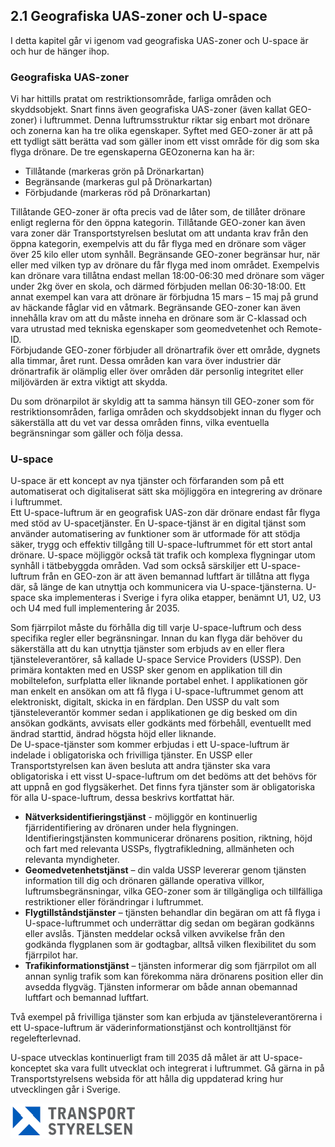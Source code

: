 ## 2.1 Geografiska UAS-zoner och U-space

I detta kapitel går vi igenom vad geografiska UAS-zoner och U-space är och hur de hänger ihop.

### Geografiska UAS-zoner

Vi har hittills pratat om restriktionsområde, farliga områden och skyddsobjekt. Snart finns även geografiska UAS-zoner (även kallat GEO-zoner) i luftrummet. Denna luftrumsstruktur riktar sig enbart mot drönare och zonerna kan ha tre olika egenskaper. Syftet med GEO-zoner är att på ett tydligt sätt berätta vad som gäller inom ett visst område för dig som ska flyga drönare. De tre egenskaperna GEOzonerna kan ha är:

* Tillåtande (markeras grön på Drönarkartan)
* Begränsande (markeras gul på Drönarkartan)
* Förbjudande (markeras röd på Drönarkartan)

Tillåtande GEO-zoner är ofta precis vad de låter som, de tillåter drönare enligt reglerna för den öppna kategorin. Tillåtande GEO-zoner kan även vara zoner där Transportstyrelsen beslutat om att undanta krav från den öppna kategorin, exempelvis att du får flyga med en drönare som väger över 25 kilo eller utom synhåll. Begränsande GEO-zoner begränsar hur, när eller med vilken typ av drönare du får flyga med inom området. Exempelvis kan drönare vara tillåtna endast mellan 18:00-06:30 med drönare som väger under 2kg över en skola, och därmed förbjuden mellan 06:30-18:00. Ett annat exempel kan vara att drönare är förbjudna 15 mars – 15 maj på grund av häckande fåglar vid en våtmark. Begränsande GEO-zoner kan även innehålla krav om att du måste inneha en drönare som är C-klassad och vara utrustad med tekniska egenskaper som geomedvetenhet och Remote-ID.  
Förbjudande GEO-zoner förbjuder all drönartrafik över ett område, dygnets alla timmar, året runt. Dessa områden kan vara över industrier där drönartrafik är olämplig eller över områden där personlig integritet eller miljövärden är extra viktigt att skydda.

Du som drönarpilot är skyldig att ta samma hänsyn till GEO-zoner som för restriktionsområden, farliga områden och skyddsobjekt innan du flyger och säkerställa att du vet var dessa områden finns, vilka eventuella begränsningar som gäller och följa dessa.

### U-space

U-space är ett koncept av nya tjänster och förfaranden som på ett automatiserat och digitaliserat sätt ska möjliggöra en integrering av drönare i luftrummet.  
Ett U-space-luftrum är en geografisk UAS-zon där drönare endast får flyga med stöd av U-spacetjänster. En U-space-tjänst är en digital tjänst som använder automatisering av funktioner som är utformade för att stödja säker, trygg och effektiv tillgång till U-space-luftrummet för ett stort antal drönare. U-space möjliggör också tät trafik och komplexa flygningar utom synhåll i tätbebyggda områden. Vad som också särskiljer ett U-space-luftrum från en GEO-zon är att även bemannad luftfart är tillåtna att flyga där, så länge de kan utnyttja och kommunicera via U-space-tjänsterna. U-space ska implementeras i Sverige i fyra olika etapper, benämnt U1, U2, U3 och U4 med full implementering år 
2035.

Som fjärrpilot måste du förhålla dig till varje U-space-luftrum och dess specifika regler eller begränsningar. Innan du kan flyga där behöver du säkerställa att du kan utnyttja tjänster som erbjuds av en eller flera tjänsteleverantörer, så kallade U-space Service Providers (USSP). Den primära kontakten med en USSP sker genom en applikation till din mobiltelefon, surfplatta eller liknande portabel enhet. I applikationen gör man enkelt en ansökan om att få flyga i U-space-luftrummet genom att elektroniskt, digitalt, skicka in en färdplan. Den USSP du valt som tjänsteleverantör kommer sedan i applikationen ge dig besked om din ansökan godkänts, avvisats eller godkänts med förbehåll, eventuellt med ändrad starttid, ändrad högsta höjd eller liknande.  
De U-space-tjänster som kommer erbjudas i ett U-space-luftrum är indelade i obligatoriska och frivilliga tjänster. En USSP eller Transportstyrelsen kan även besluta att andra tjänster ska vara obligatoriska i ett visst U-space-luftrum om det bedöms att det behövs för att uppnå en god flygsäkerhet. Det finns fyra tjänster som är obligatoriska för alla U-space-luftrum, dessa beskrivs kortfattat här.

* **Nätverksidentifieringstjänst** - möjliggör en kontinuerlig fjärridentifiering av drönaren under hela flygningen. Identifieringstjänsten kommunicerar drönarens position, riktning, höjd och fart med relevanta USSPs, flygtrafikledning, allmänheten och relevanta myndigheter.
* **Geomedvetenhetstjänst** – din valda USSP levererar genom tjänsten information till dig och drönaren gällande operativa villkor, luftrumsbegränsningar, vilka GEO-zoner som är tillgängliga och tillfälliga restriktioner eller förändringar i luftrummet.
* **Flygtillståndstjänster** – tjänsten behandlar din begäran om att få flyga i U-space-luftrummet och underrättar dig sedan om begäran godkänns eller avslås. Tjänsten meddelar också vilken avvikelse från den godkända flygplanen som är godtagbar, alltså vilken flexibilitet du som fjärrpilot har.
* **Trafikinformationstjänst** – tjänsten informerar dig som fjärrpilot om all annan synlig trafik som kan förekomma nära drönarens position eller din avsedda flygväg. Tjänsten informerar om både annan obemannad luftfart och bemannad luftfart.

Två exempel på frivilliga tjänster som kan erbjuda av tjänsteleverantörerna i ett U-space-luftrum är
väderinformationstjänst och kontrolltjänst för regelefterlevnad.

U-space utvecklas kontinuerligt fram till 2035 då målet är att U-space-konceptet ska vara fullt
utvecklat och integrerat i luftrummet. Gå gärna in på Transportstyrelsens websida för att hålla dig
uppdaterad kring hur utvecklingen går i Sverige.

![Transport Styrelsen](./images/Logga.png)
